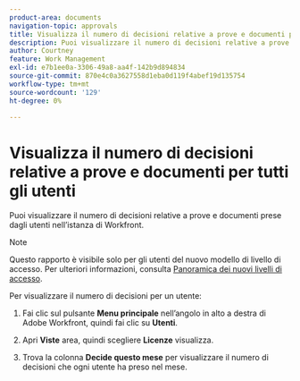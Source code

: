 ```yaml
---
product-area: documents
navigation-topic: approvals
title: Visualizza il numero di decisioni relative a prove e documenti per tutti gli utenti
description: Puoi visualizzare il numero di decisioni relative a prove e documenti prese dagli utenti nell’istanza di Workfront.
author: Courtney
feature: Work Management
exl-id: e7b1ee0a-3306-49a8-aa4f-142b9d894834
source-git-commit: 870e4c0a3627558d1eba0d119f4abef19d135754
workflow-type: tm+mt
source-wordcount: '129'
ht-degree: 0%

---
```


# Visualizza il numero di decisioni relative a prove e documenti per tutti gli utenti

Puoi visualizzare il numero di decisioni relative a prove e documenti prese dagli utenti nell’istanza di Workfront.

>[!NOTE]
>
>Questo rapporto è visibile solo per gli utenti del nuovo modello di livello di accesso. Per ulteriori informazioni, consulta [Panoramica dei nuovi livelli di accesso](/help/quicksilver/administration-and-setup/add-users/how-access-levels-work/access-level-overview.md).

Per visualizzare il numero di decisioni per un utente:

1. Fai clic sul pulsante **Menu principale** nell’angolo in alto a destra di Adobe Workfront, quindi fai clic su **Utenti**.

1. Apri **Viste** area, quindi scegliere **Licenze** visualizza.

1. Trova la colonna **Decide questo mese** per visualizzare il numero di decisioni che ogni utente ha preso nel mese.
